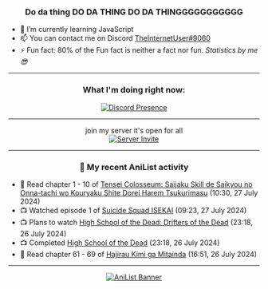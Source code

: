 <div align="center">

### Do da thing DO DA THING DO DA THINGGGGGGGGGGG
</div>

- 🌱 I’m currently learning JavaScript
- 📫 You can contact me on Discord [TheInternetUser#9060](https://discord.com/users/534117072796385300)
- ⚡ Fun fact: 80% of the Fun fact is neither a fact nor fun. _Statistics by me 😎_
<hr>

<div align="center">

### What I'm doing right now:
[![Discord Presence](https://lanyard.cnrad.dev/api/534117072796385300)](https://discord.com/users/534117072796385300)
<hr>

join my server it's open for all <br>
[![Server Invite](https://invidget.switchblade.xyz/bfYgVHxrSs)](https://discord.gg/bfYgVHxrSs)

<hr>
  
### 🌸 My recent AniList activity

</div>

<!-- ANILIST_ACTIVITY:start -->

-   📖 Read chapter 1 - 10 of [Tensei Colosseum: Saijaku Skill de Saikyou no Onna-tachi wo Kouryaku Shite Dorei Harem Tsukurimasu](https://anilist.co/manga/152284) (10:30, 27 July 2024)
-   📺 Watched episode 1 of [Suicide Squad ISEKAI](https://anilist.co/anime/166710) (09:23, 27 July 2024)
-   📺 Plans to watch [High School of the Dead: Drifters of the Dead](https://anilist.co/anime/9515) (23:18, 26 July 2024)
-   📺 Completed [High School of the Dead](https://anilist.co/anime/8074) (23:18, 26 July 2024)
-   📖 Read chapter 61 - 69 of [Hajirau Kimi ga Mitainda](https://anilist.co/manga/129225) (16:51, 26 July 2024)

<!-- ANILIST_ACTIVITY:end -->
<hr>

<div align="center">

[![AniList Banner](https://img.anili.st/User/929966)](https://anilist.co/user/TheInternetUser)

<!-- ![Profile views](https://gpvc.arturio.dev/TheInternetUse7) Since 2023-01-09 -->
<br>


</div>
